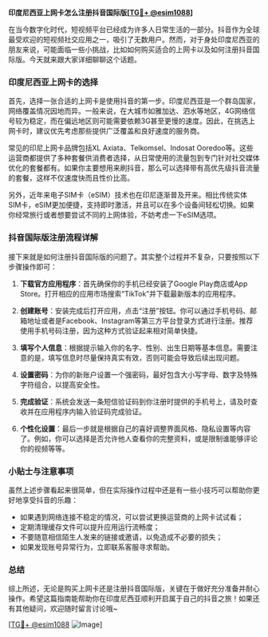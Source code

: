 **印度尼西亚上网卡怎么注册抖音国际版[[TG💪+ @esim1088](https://t.me/s/esim1088)]**

在当今数字化时代，短视频平台已经成为许多人日常生活的一部分。抖音作为全球最受欢迎的短视频社交应用之一，吸引了无数用户。然而，对于身处印度尼西亚的朋友来说，可能面临一些小挑战，比如如何购买适合的上网卡以及如何注册抖音国际版。今天就来跟大家详细聊聊这个话题。

### 印度尼西亚上网卡的选择

首先，选择一张合适的上网卡是使用抖音的第一步。印度尼西亚是一个群岛国家，网络覆盖情况因地而异。一般来说，在大城市如雅加达、泗水等地区，4G网络信号较为稳定，而在偏远地区则可能需要依赖3G甚至更慢的速度。因此，在挑选上网卡时，建议优先考虑那些提供广泛覆盖和良好速度的服务商。

常见的印尼上网卡品牌包括XL Axiata、Telkomsel、Indosat Ooredoo等。这些运营商都提供了多种套餐供消费者选择，从日常使用的流量包到专门针对社交媒体优化的套餐都有。如果你主要想用来刷抖音，那么可以选择带有高优先级抖音流量的套餐，这样不仅速度快而且性价比高。

另外，近年来电子SIM卡（eSIM）技术也在印尼逐渐普及开来。相比传统实体SIM卡，eSIM更加便捷，支持即时激活，并且可以在多个设备间轻松切换。如果你经常旅行或者想要尝试不同的上网体验，不妨考虑一下eSIM选项。

### 抖音国际版注册流程详解

接下来就是如何注册抖音国际版的问题了。其实整个过程并不复杂，只要按照以下步骤操作即可：

1. **下载官方应用程序**：首先确保你的手机已经安装了Google Play商店或App Store。打开相应的应用市场搜索“TikTok”并下载最新版本的应用程序。
   
2. **创建账号**：安装完成后打开应用，点击“注册”按钮。你可以通过手机号码、邮箱地址或者是Facebook、Instagram等第三方平台登录方式进行注册。推荐使用手机号码注册，因为这种方式验证起来相对简单快捷。

3. **填写个人信息**：根据提示输入你的名字、性别、出生日期等基本信息。需要注意的是，填写信息时尽量保持真实有效，否则可能会导致后续出现问题。

4. **设置密码**：为你的新账户设置一个强密码，最好包含大小写字母、数字及特殊字符组合，以提高安全性。

5. **完成验证**：系统会发送一条短信验证码到你注册时提供的手机号上，请及时查收并在应用程序内输入验证码完成验证。

6. **个性化设置**：最后一步就是根据自己的喜好调整界面风格、隐私设置等内容了。例如，你可以选择是否允许他人查看你的完整资料，或是限制谁能够评论你的视频等等。

### 小贴士与注意事项

虽然上述步骤看起来很简单，但在实际操作过程中还是有一些小技巧可以帮助你更好地享受抖音的乐趣：

- 如果遇到网络连接不稳定的情况，可以尝试更换运营商的上网卡试试看；
- 定期清理缓存文件可以提升应用运行流畅度；
- 不要随意相信陌生人发来的链接或邀请，以免造成不必要的损失；
- 如果发现账号异常行为，立即联系客服寻求帮助。

### 总结

综上所述，无论是购买上网卡还是注册抖音国际版，关键在于做好充分准备并耐心操作。希望这篇指南能帮助你在印度尼西亚顺利开启属于自己的抖音之旅！如果还有其他疑问，欢迎随时留言讨论哦~

[[TG💪+ @esim1088](https://t.me/s/esim1088) ![Image](https://i.postimg.cc/4NQfJmqS/Snipaste-2025-05-13-00-14-12.png)]